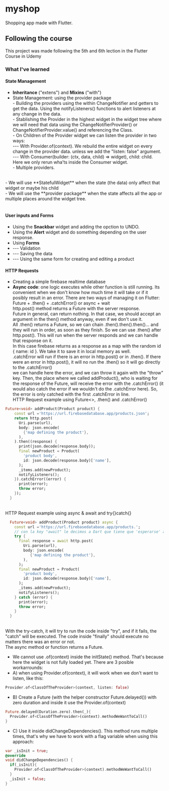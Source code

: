 # myshop

Shopping app made with Flutter.

## Following the course

This project was made following the 5th and 6th lection in the Flutter Course in Udemy

### What I've learned
#### State Management
- **Inheritance** ("extens") and **Mixins** ("with")
- State Management: using the provider package
<br> - Building the providers using the within ChangeNotifier and getters to get the data. Using the notifyListeners() functions to alert listeners at any change in the data.
<br> - Stablishing the Provider in the highest widget in the widget tree where we will need that data using the ChangeNotifierProvider() or ChangeNotifierProvider.value() and referencing the Class.
<br> - On Children of the Provider widget we can listen the provider in two ways:
<br>    --- With Provider.of<ClassName>(context). We rebuild the entire widget on every change in the provider data. unless we add the "listen: false" argument.
<br>    --- With Consumer<ClassName>(builder: (ctx, data, child) => widget), child: child. Here we only rerun wha'ts inside the Consumer widget.
<br> - Multiple providers.
<br>
- We will use **StatefulWidget** when the state (the data) only affect that widget or maybe his child<br>
- We will use the **provider package** when the state affects all the app or multiple places around the widget tree.
<br>
<br>

#### User inputs and Forms
- Using the **Snackbar** widget and adding the opction to UNDO.
- Using the **Alert** widget and do something depending on the user response.
- Using **Forms** 
- --- Validation
- --- Saving the data
- --- Using the same form for creating and editing a product

#### HTTP Requests
- Creating a simple firebase realtime database
- **Async code**: one logic executes while other function is still running. Its convenient when we don't know how much time it will take or if it posibly result in an error. There are two ways of managing it on Flutter: Future + .then() + .catchError() or async + wait
<br> http.post() method returns a Future with the server response.
<br> Future in general, can return nothing. In that case,  we should accept an argument in the then() method anyway, even if we don't use it.
<br> All .then() returns a Future, so we can chain .then().then().then()... and they will run in order, as soon as they finish. So we can use .then() after http.post(). This will run when the server responds and we can handle that response on it. 
<br>In this case firebase returns as a response as a map with the random id { name: id }. We take it to save it in local memory as well.
<br>.catchError will run if there is an error in http.post() or in .then(). If there were an error in http.post(), it will no run the .then() so it will go directly to the .catchError()
<br>we can handle here the error, and we can throw it again with the "throw" key. Then, the place where we called addProduct(), who is waiting for the response of the Future, will receive the error with the  .catchError() (it would also catch the error if we wouldn't do the .catchError here). So, the error is only catched with the first .catchError in line.
<br>HTTP Request example using Future<>, .then() and .catchError()

```dart
Future<void> addProduct(Product product) {
    const url ='https://url.firebasedatabase.app/products.json';
    return http.post(
      Uri.parse(url),
      body: json.encode(
        {'map defining the product'},
      ),
    ).then((response) {
      print(json.decode(response.body));
      final newProduct = Product(
        'product body',
        id: json.decode(response.body)['name'],
      );
      _items.add(newProduct);
      notifyListeners();
    }).catchError((error) {
      print(error);
      throw error;
    });
  }
```
<br>HTTP Request example using async & await and try{}catch{}

```dart
  Future<void> addProduct(Product product) async {
    const url ='https://url.firebasedatabase.app/products.';
    // con la key "await" le decimos a Dart que tiene que 'esperarse' a que termine. podemos usar "await" porque estamos dentro de una funcion o método async
    try {
      final response = await http.post(
        Uri.parse(url),
        body: json.encode(
           {'map defining the product'},
        ),
      );
      final newProduct = Product(
        'product body',
        id: json.decode(response.body)['name'],
      );
      _items.add(newProduct);
      notifyListeners();
    } catch (error) {
      print(error);
      throw error;
    }
  }
```
<br>With the try-catch, it will try to run the code inside "try", and if it fails, the "catch" will be executed. The code inside "finally" should execute no matters there was an error or not.
<br>The async method or function returns a Future.

- We cannot use .of(context) inside the initState() method. That's because here the widget is not fully loaded yet. There are 3 posible workarrounds:
- A) when using Provider.of<class>(context), it will work when we don't want to listen, like this: 
```dart
Provider.of<ClassOfTheProvider>(context, listen: false)
```
- B) Create a Future (with the helper constructor Future.delayed()) with zero duration and inside it use the Provider.of(context)
```dart
Future.delayed(Duration.zero).then(_){
  Provider.of<ClassOfTheProvider>(context).methodWeWantToCall()
}
```
- C) Use it inside didChangeDependencies(). This method runs multiple times, that's why we have to work with a flag variable when using this approach:
```dart
var _isInit = true;
@override
void didChangeDependencies() {
  if(_isInit){
    Provider.of<ClassOfTheProvider>(context).methodWeWantToCall()
  }
  _isInit = false;
}
```

